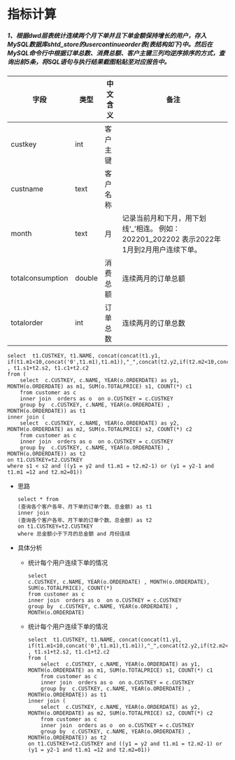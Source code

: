 # 指标计算

#####  1、根据dwd层表统计连续两个月下单并且下单金额保持增长的用户，存入MySQL数据库shtd_store的usercontinueorder表(表结构如下)中。然后在MySQL命令行中根据订单总数、消费总额、客户主键三列均逆序排序的方式，查询出前5条，将SQL语句与执行结果截图粘贴至对应报告中。

| 字段             | 类型   | 中文含义 | 备注                                                         |
| ---------------- | ------ | -------- | ------------------------------------------------------------ |
| custkey          | int    | 客户主键 |                                                              |
| custname         | text   | 客户名称 |                                                              |
| month            | text   | 月       | 记录当前月和下月，用下划线‘_’相连。 例如： 202201_202202 表示2022年1月到2月用户连续下单。 |
| totalconsumption | double | 消费总额 | 连续两月的订单总额                                           |
| totalorder       | int    | 订单总数 | 连续两月的订单总数                                           |



```
select  t1.CUSTKEY, t1.NAME, concat(concat(t1.y1, if(t1.m1<10,concat('0',t1.m1),t1.m1)),"_",concat(t2.y2,if(t2.m2<10,concat('0',t2.m2),t2.m2))) , t1.s1+t2.s2, t1.c1+t2.c2
from (
	select  c.CUSTKEY, c.NAME, YEAR(o.ORDERDATE) as y1, MONTH(o.ORDERDATE) as m1, SUM(o.TOTALPRICE) s1, COUNT(*) c1
	from customer as c 
	inner join  orders as o  on o.CUSTKEY = c.CUSTKEY
	group by  c.CUSTKEY, c.NAME, YEAR(o.ORDERDATE) , MONTH(o.ORDERDATE)) as t1
inner join (
	select  c.CUSTKEY, c.NAME, YEAR(o.ORDERDATE) as y2, MONTH(o.ORDERDATE) as m2, SUM(o.TOTALPRICE) s2, COUNT(*) c2
	from customer as c 
	inner join  orders as o  on o.CUSTKEY = c.CUSTKEY
	group by  c.CUSTKEY, c.NAME, YEAR(o.ORDERDATE) , MONTH(o.ORDERDATE)) as t2
on t1.CUSTKEY=t2.CUSTKEY 
where s1 < s2 and ((y1 = y2 and t1.m1 = t2.m2-1) or (y1 = y2-1 and t1.m1 =12 and t2.m2=01))
```

- 思路

  ````
  select * from 
  (查询各个客户各年、月下单的订单个数、总金额) as t1
  inner join 
  (查询各个客户各年、月下单的订单个数、总金额) as t2
  on t1.CUSTKEY=t2.CUSTKEY
  where 总金额小于下月的总金额 and 月份连续
  ````

- 具体分析

  - 统计每个用户连续下单的情况

    ```
    select  
    c.CUSTKEY, c.NAME, YEAR(o.ORDERDATE) , MONTH(o.ORDERDATE), SUM(o.TOTALPRICE), COUNT(*)
    from customer as c 
    inner join  orders as o  on o.CUSTKEY = c.CUSTKEY
    group by  c.CUSTKEY, c.NAME, YEAR(o.ORDERDATE) , MONTH(o.ORDERDATE)
    ```

  - 统计每个用户连续下单的情况

    ```
    select  t1.CUSTKEY, t1.NAME, concat(concat(t1.y1, if(t1.m1<10,concat('0',t1.m1),t1.m1)),"_",concat(t2.y2,if(t2.m2<10,concat('0',t2.m2),t2.m2))) , t1.s1+t2.s2, t1.c1+t2.c2
    from (
    	select  c.CUSTKEY, c.NAME, YEAR(o.ORDERDATE) as y1, MONTH(o.ORDERDATE) as m1, SUM(o.TOTALPRICE) s1, COUNT(*) c1
    	from customer as c 
    	inner join  orders as o  on o.CUSTKEY = c.CUSTKEY
    	group by  c.CUSTKEY, c.NAME, YEAR(o.ORDERDATE) , MONTH(o.ORDERDATE)) as t1
    inner join (
    	select  c.CUSTKEY, c.NAME, YEAR(o.ORDERDATE) as y2, MONTH(o.ORDERDATE) as m2, SUM(o.TOTALPRICE) s2, COUNT(*) c2
    	from customer as c 
    	inner join  orders as o  on o.CUSTKEY = c.CUSTKEY
    	group by  c.CUSTKEY, c.NAME, YEAR(o.ORDERDATE) , MONTH(o.ORDERDATE)) as t2
    on t1.CUSTKEY=t2.CUSTKEY and ((y1 = y2 and t1.m1 = t2.m2-1) or (y1 = y2-1 and t1.m1 =12 and t2.m2=01))
    ```

